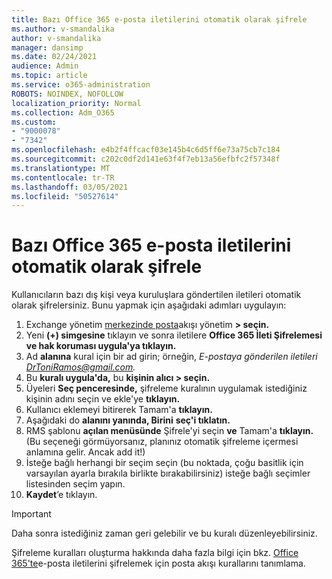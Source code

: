 ```yaml
---
title: Bazı Office 365 e-posta iletilerini otomatik olarak şifrele
ms.author: v-smandalika
author: v-smandalika
manager: dansimp
ms.date: 02/24/2021
audience: Admin
ms.topic: article
ms.service: o365-administration
ROBOTS: NOINDEX, NOFOLLOW
localization_priority: Normal
ms.collection: Adm_O365
ms.custom:
- "9000078"
- "7342"
ms.openlocfilehash: e4b2f4ffcacf03e145b4c6d5ff6e73a75cb7c184
ms.sourcegitcommit: c202c0df2d141e63f4f7eb13a56efbfc2f57348f
ms.translationtype: MT
ms.contentlocale: tr-TR
ms.lasthandoff: 03/05/2021
ms.locfileid: "50527614"
---
```

# <a name="automatically-encrypt-certain-office-365-email-messages"></a>Bazı Office 365 e-posta iletilerini otomatik olarak şifrele

Kullanıcıların bazı dış kişi veya kuruluşlara göndertilen iletileri otomatik olarak şifrelersiniz. Bunu yapmak için aşağıdaki adımları uygulayın:

1. Exchange yönetim [merkezinde posta](https://outlook.office365.com/ecp/)akışı yönetim **> seçin.** 
2. Yeni **(+) simgesine** tıklayın ve sonra iletilere **Office 365 İleti Şifrelemesi ve hak koruması uygula'ya tıklayın.**
3. Ad **alanına** kural için bir ad girin; örneğin, *E-postaya gönderilen iletileri DrToniRamos@gmail.com.*
4. Bu **kuralı uygula'da,** bu **kişinin alıcı > seçin.** 
5. Üyeleri **Seç penceresinde,** şifreleme kuralının uygulamak istediğiniz kişinin adını seçin ve ekle'ye **tıklayın.** 
6. Kullanıcı eklemeyi bitirerek Tamam'a **tıklayın.**
7. Aşağıdaki do **alanını yanında, Birini** **seç'i tıklatın.** 
8. RMS şablonu **açılan menüsünde** Şifrele'yi seçin **ve** Tamam'a **tıklayın.** (Bu seçeneği görmüyorsanız, planınız otomatik şifreleme içermesi anlamına gelir. Ancak add it!)
9. İsteğe bağlı herhangi bir seçim seçin (bu noktada, çoğu basitlik için varsayılan ayarla bırakıla birlikte bırakabilirsiniz) isteğe bağlı seçimler listesinden seçim yapın.
10. **Kaydet**’e tıklayın.

> [!IMPORTANT]
> Daha sonra istediğiniz zaman geri gelebilir ve bu kuralı düzenleyebilirsiniz.

Şifreleme kuralları oluşturma hakkında daha fazla bilgi için bkz. [Office 365'te](https://docs.microsoft.com/microsoft-365/compliance/define-mail-flow-rules-to-encrypt-email)e-posta iletilerini şifrelemek için posta akışı kurallarını tanımlama.

